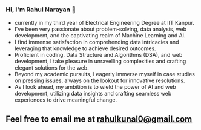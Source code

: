 ### Hi, I'm Rahul Narayan 👋

- currently in my third year of Electrical Engineering Degree at IIT Kanpur.
- I've been very passionate about problem-solving, data analysis, web development, and the captivating realm of Machine Learning and AI.
- I find immense satisfaction in comprehending data intricacies and leveraging that knowledge to achieve desired outcomes.
- Proficient in coding, Data Structure and Algorithms (DSA), and web development, I take pleasure in unravelling complexities and crafting elegant solutions for the web.
- Beyond my academic pursuits, I eagerly immerse myself in case studies on pressing issues, always on the lookout for innovative resolutions.
-  As I look ahead, my ambition is to wield the power of AI and web development, utilizing data insights and crafting seamless web experiences to drive meaningful change. 




## Feel free to email me at rahulkunal0@gmail.com

<!--
**rahulnarayaniitk/rahulnarayaniitk** is a ✨ _special_ ✨ repository because its `README.md` (this file) appears on your GitHub profile.

Here are some ideas to get you started:

- 🔭 I’m currently working on ...
- 🌱 I’m currently learning ...
- 👯 I’m looking to collaborate on ...
- 🤔 I’m looking for help with ...
- 💬 Ask me about ...
- 📫 How to reach me: ...
- 😄 Pronouns: ...
- ⚡ Fun fact: ...
-->
